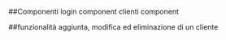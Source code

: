 ##Componenti 
login component
clienti component

##funzionalità
aggiunta, modifica ed eliminazione di un cliente
